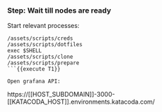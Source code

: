 ### Step: Wait till nodes are ready

Start relevant processes:
```
/assets/scripts/creds
/assets/scripts/dotfiles
exec $SHELL
/assets/scripts/clone
/assets/scripts/prepare
```{{execute T1}}

Open grafana API:
```
https://[[HOST_SUBDOMAIN]]-3000-[[KATACODA_HOST]].environments.katacoda.com/
```